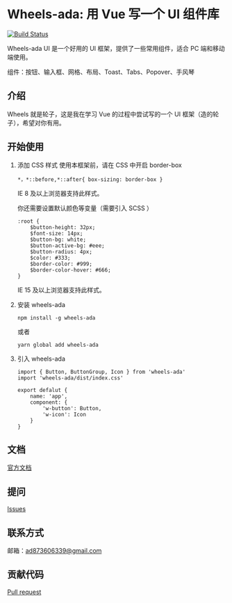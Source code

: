 # Wheels-ada: 用 Vue 写一个 UI 组件库

[![Build Status](https://travis-ci.org/travis-ci/travis-web.svg?branch=master)](https://travis-ci.org/travis-ci/travis-web)

Wheels-ada UI 是一个好用的 UI 框架，提供了一些常用组件，适合 PC 端和移动端使用。

组件：按钮、输入框、网格、布局、Toast、Tabs、Popover、手风琴

## 介绍

Wheels 就是轮子，这是我在学习 Vue 的过程中尝试写的一个 UI 框架（造的轮子），希望对你有用。

## 开始使用

1. 添加 CSS 样式
    使用本框架前，请在 CSS 中开启 border-box
    ```
    *，*::before,*::after{ box-sizing: border-box }
    ```
    IE 8 及以上浏览器支持此样式。

    你还需要设置默认颜色等变量（需要引入 SCSS ）
    ```
    :root {
        $button-height: 32px;
        $font-size: 14px;
        $button-bg: white;
        $button-active-bg: #eee;
        $button-radius: 4px;
        $color: #333;
        $border-color: #999;
        $border-color-hover: #666;
    }
    ```
    IE 15 及以上浏览器支持此样式。

2. 安装 wheels-ada

    ```
    npm install -g wheels-ada
    ```
    或者
    ```
    yarn global add wheels-ada
    ```
3. 引入 wheels-ada
    ```
    import { Button, ButtonGroup, Icon } from 'wheels-ada'
    import 'wheels-ada/dist/index.css'

    export defalut {
        name: 'app',
        component: {
            'w-button': Button,
            'w-icon': Icon
        }
    }

## 文档

[官方文档](https://adashuai5.github.io/wheels-ada/)

## 提问

[Issues](https://github.com/Adashuai5/wheels-ada/issues)

## 联系方式

邮箱：ad873606339@gmail.com

## 贡献代码

[Pull request](https://github.com/Adashuai5/wheels-ada/pulls)



